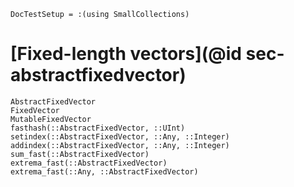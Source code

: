 ```@meta
DocTestSetup = :(using SmallCollections)
```

# [Fixed-length vectors](@id sec-abstractfixedvector)

```@docs
AbstractFixedVector
FixedVector
MutableFixedVector
fasthash(::AbstractFixedVector, ::UInt)
setindex(::AbstractFixedVector, ::Any, ::Integer)
addindex(::AbstractFixedVector, ::Any, ::Integer)
sum_fast(::AbstractFixedVector)
extrema_fast(::AbstractFixedVector)
extrema_fast(::Any, ::AbstractFixedVector)
```
